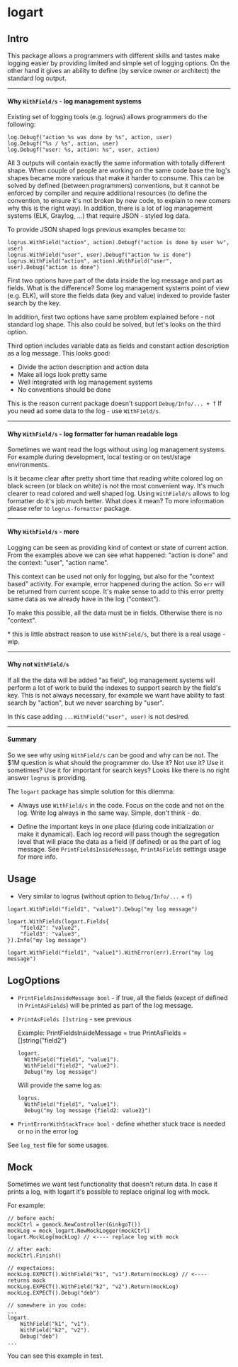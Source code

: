 # logart


## Intro

This package allows a programmers with different skills and tastes make
logging easier by providing limited and simple set of logging options.
On the other hand it gives an ability to define (by service owner or architect)
the standard log output.

-----

#### Why `WithField/s` - log management systems

Existing set of logging tools (e.g. logrus) allows programmers do the
following:
```
log.Debugf("action %s was done by %s", action, user)
log.Debugf("%s / %s", action, user)
log.Debugf("user: %s, action: %s", user, action)
```
All 3 outputs will contain exactly the same information with totally different shape.
When couple of people are working on the same code base the log's shapes became
more various that make it harder to consume.
This can be solved by defined (between programmers) conventions, but it
cannot be enforced by compiler and require additional resources (to define the
convention, to ensure it's not broken by new code, to explain to new comers
why this is the right way).
In addition, there is a lot of log management systems (ELK, Graylog, ...) that require
JSON - styled log data.

To provide JSON shaped logs previous examples became to:
```
logrus.WithField("action", action).Debugf("action is done by user %v", user)
logrus.WithField("user", user).Debugf("action %v is done")
logrus.WithField("action", action).WithField("user", user).Debug("action is done")
```
First two options have part of the data inside the log message and part
as fields. What is the difference? Some log management systems point
of view (e.g. ELK), will store the fields data (key and value) indexed to provide
faster search by the key.

In addition, first two options have same problem explained before - not standard
log shape. This also could be solved, but let's looks on the third option.

Third option includes variable data as fields and constant action description as
a log message. This looks good:

- Divide the action description and action data
- Make all logs look pretty same
- Well integrated with log management systems
- No conventions should be done

This is the reason current package doesn't support `Debug/Info/... + f`
If you need ad some data to the log - use `WithField/s`.

-----

#### Why `WithField/s` - log formatter for human readable logs

Sometimes we want read the logs without using log management systems.
For example during development, local testing or on test/stage environments.

Is it became clear after pretty short time that reading white colored log on black
screen (or black on white) is not the most convenient way.
It's much clearer to read colored and well shaped log.
Using `WithField/s` allows to log formatter do it's job much better.
What does it mean? To more information please refer to `logrus-formatter`
package.

-----

#### Why `WithField/s` - more

Logging can be seen as providing kind of context or state of current action.
From the examples above we can see what happened: "action is done" and the
context: "user", "action name".

This context can be used not only for logging, but also for the "context
based" activity.
For example, error happened during the action. So `err` will be returned
from current scope. It's make sense to add to this error pretty same data
as we already have in the log ("context").

To make this possible, all the data must be in fields. Otherwise there is
no "context".

\* this is little abstract reason to use `WithField/s`, but there is a real
usage - wip.

-----

#### Why not `WithField/s`

If all the the data will be added "as field", log management systems will
perform a lot of work to build the indexes to support search by the field's key.
This is not always necessary, for example we want have ability to fast search by
"action", but we never searching by "user".

In this case adding `...WithField("user", user)` is not desired.

-----

#### Summary

So we see why using `WithField/s` can be good and why can be not.
The $1M question is what should the programmer do. Use it? Not use it?
Use it sometimes? Use it for important for search keys? Looks like there is
no right answer `logrus` is providing.

The `logart` package has simple solution for this dilemma:

- Always use `WithField/s` in the code. Focus on the code and not on the
log. Write log always in the same way. Simple, don't think - do.

- Define the important keys in one place (during code initialization or make it
dynamical). Each log record will pass though the segregation level that will
place the data as a field (if defined) or as the part of log message.
See `PrintFieldsInsideMessage`, `PrintAsFields` settings usage for more info.

## Usage

* Very similar to logrus (without option to `Debug/Info/...` + `f`)

```
logart.WithField("field1", "value1").Debug("my log message")

logart.WithFields(logart.Fields{
    "field2": "value2",
    "field3": "value3",
}).Info("my log message")

logart.WithField("field1", "value1").WithError(err).Error("my log message")
```

## LogOptions

- `PrintFieldsInsideMessage bool` - if true, all the fields (except of defined in `PrintAsFields`) will
    be printed as part of the log message.

- `PrintAsFields []string` - see previous

    Example:
    PrintFieldsInsideMessage = true
    PrintAsFields = []string{"field2"}

    ```
    logart.
      WithField("field1", "value1").
      WithField("field2", "value2").
      Debug("my log message")
    ```
    Will provide the same log as:
    ```
    logrus.
      WithField("field1", "value1").
      Debug("my log message {field2: value2}")
    ```

- `PrintErrorWithStackTrace bool` - define whether stuck trace is needed or no in the error log

See `log_test` file for some usages.


## Mock
Sometimes we want test functionality that doesn't return data.
In case it prints a log, with logart it's possible to replace
original log with mock.

For example:
```
// before each:
mockCtrl = gomock.NewController(GinkgoT())
mockLog = mock_logart.NewMockLogger(mockCtrl)
logart.MockLog(mockLog) // <---- replace log with mock

// after each:
mockCtrl.Finish()

// expectaions:
mockLog.EXPECT().WithField("k1", "v1").Return(mockLog) // <---- returns mock
mockLog.EXPECT().WithField("k2", "v2").Return(mockLog)
mockLog.EXPECT().Debug("deb")

// somewhere in you code:
...
logart.
    WithField("k1", "v1").
    WithField("k2", "v2").
    Debug("deb")
...
```
You can see this example in test.
